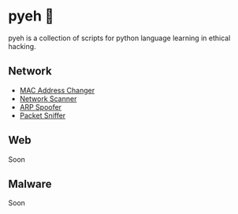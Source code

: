 # pyeh :snake:		

pyeh is a collection of scripts for python language learning in ethical hacking.

## Network

* [MAC Address Changer](https://github.com/lulzeDD/python-tools/blob/main/mac_changer.py)
* [Network Scanner](https://github.com/lulzeDD/pyEH/blob/main/network_scan.py)
* [ARP Spoofer](https://github.com/lulzeDD/pyEH/blob/main/arp_spoofer.py)
* [Packet Sniffer](https://github.com/lulzeDD/pyEH/blob/main/pkt_sniffer.py)

## Web

Soon

## Malware

Soon

